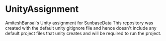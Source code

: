 # UnityAssignment
AmiteshBansal's Unity assignment for SunbaseData
This repository was created with the default unity gitignore file and hence doesn't include any default project files that unity creates and will be required to run the project.
